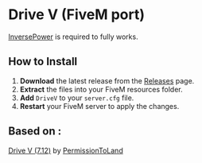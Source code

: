 # Drive V (FiveM port)
[InversePower](https://github.com/Weilher420/InversePower_FiveM_Port) is required to fully works.

## How to Install
1. **Download** the latest release from the [Releases](https://github.com/Weilher420/DriveV_Fivem_port/releases) page.
2. **Extract** the files into your FiveM resources folder.
3. **Add** `DriveV` to your `server.cfg` file.
4. **Restart** your FiveM server to apply the changes.

## Based on : <br /> ##
[Drive V (7.12)](https://gta5-mods.com/vehicles/drive-v-realistic-driving-car-handling) by [PermissionToLand](https://gta5-mods.com/users/PermissionToLand) <br/>
